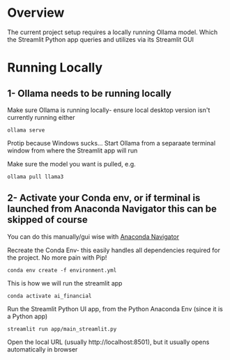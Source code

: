 # Overview
The current project setup requires a locally running Ollama model. Which the Streamlit Python app queries and utilizes via its Streamlit GUI

# Running Locally
## 1- Ollama needs to be running locally
Make sure Ollama is running locally- ensure local desktop version isn't currently running either
```
ollama serve
```
Protip because Windows sucks...
Start Ollama from a separaate terminal window from where the Streamlit app will run

Make sure the model you want is pulled, e.g.
```
ollama pull llama3
```

## 2- Activate your Conda env, or if terminal is launched from Anaconda Navigator this can be skipped of course
You can do this manually/gui wise with [Anaconda Navigator](https://www.anaconda.com/products/navigator)

Recreate the Conda Env- this easily handles all dependencies required for the project. No more pain with Pip!
```
conda env create -f environment.yml
```
This is how we will run the streamlit app
```
conda activate ai_financial
```

Run the Streamlit Python UI app, from the Python Anaconda Env (since it is a Python app)
```
streamlit run app/main_streamlit.py
```

Open the local URL (usually http://localhost:8501), but it usually opens automatically in browser

